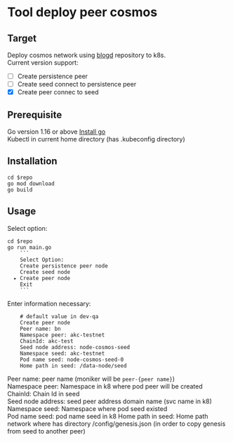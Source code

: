 # Tool deploy peer cosmos
## Target
Deploy cosmos network using [blogd](https://github.com/phanhoc/blog/tree/dev) repository to k8s.        
Current version support:
- [ ] Create persistence peer
- [ ] Create seed connect to persistence peer
- [x] Create peer connec to seed

## Prerequisite

Go version 1.16 or above [Install go](https://www.google.com/url?sa=t&rct=j&q=&esrc=s&source=web&cd=&cad=rja&uact=8&ved=2ahUKEwiQorLn9_vzAhUPOSsKHccqDlgQFnoECAIQAQ&url=https%3A%2F%2Fgolang.org%2Fdoc%2Finstall&usg=AOvVaw2iPQ4PF_CePbLDqF11JL33)  
Kubectl in current home directory (has .kubeconfig directory)
## Installation
```
cd $repo
go mod download
go build
```

## Usage

Select option: 
```
cd $repo
go run main.go 
    ```
    Select Option: 
    Create persistence peer node
    Create seed node
  ▸ Create peer node
    Exit
    ```    
```
Enter information necessary:
```
    # default value in dev-qa
    Create peer node
    Peer name: bn
    Namespace peer: akc-testnet
    ChainId: akc-test
    Seed node address: node-cosmos-seed
    Namespace seed: akc-testnet
    Pod name seed: node-cosmos-seed-0
    Home path in seed: /data-node/seed
```
Peer name: peer name (moniker will be `peer-{peer name}`)  
Namespace peer: Namespace in k8 where pod peer will be created  
ChainId: Chain Id in seed  
Seed node address: seed peer address domain name (svc name in k8)  
Namespace seed: Namespace where pod seed existed  
Pod name seed: pod name seed in k8
Home path in seed: Home path network where has directory /config/genesis.json (in order to copy genesis from seed to another peer)
